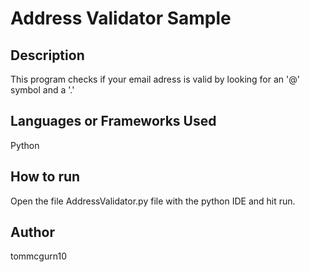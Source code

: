 # Address Validator Sample



## Description

This program checks if your email adress is valid by looking for an '@' symbol and a '.'

## Languages or Frameworks Used
Python

## How to run
Open the file AddressValidator.py file with the python IDE and hit run.


## Author
tommcgurn10
